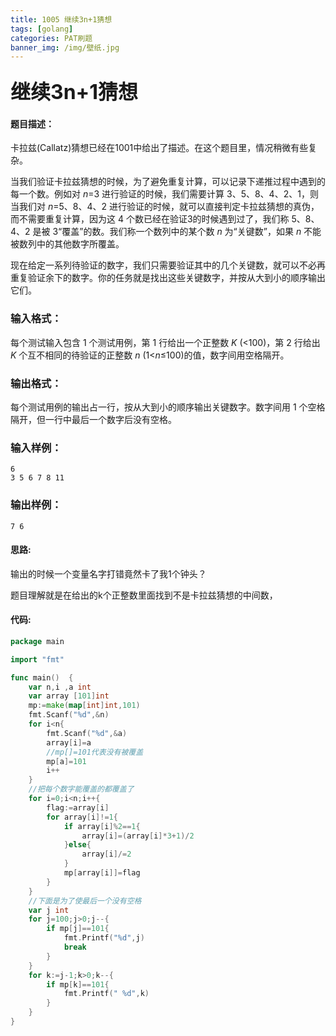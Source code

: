 ```yaml
---
title: 1005 继续3n+1猜想 
tags: [golang]
categories: PAT刷题
banner_img: /img/壁纸.jpg
---
```


### <font size=6px>继续3n+1猜想 </font>

#### 题目描述：

卡拉兹(Callatz)猜想已经在1001中给出了描述。在这个题目里，情况稍微有些复杂。

当我们验证卡拉兹猜想的时候，为了避免重复计算，可以记录下递推过程中遇到的每一个数。例如对 *n*=3 进行验证的时候，我们需要计算 3、5、8、4、2、1，则当我们对 *n*=5、8、4、2 进行验证的时候，就可以直接判定卡拉兹猜想的真伪，而不需要重复计算，因为这 4 个数已经在验证3的时候遇到过了，我们称 5、8、4、2 是被 3“覆盖”的数。我们称一个数列中的某个数 *n* 为“关键数”，如果 *n* 不能被数列中的其他数字所覆盖。

现在给定一系列待验证的数字，我们只需要验证其中的几个关键数，就可以不必再重复验证余下的数字。你的任务就是找出这些关键数字，并按从大到小的顺序输出它们。

### 输入格式：

每个测试输入包含 1 个测试用例，第 1 行给出一个正整数 *K* (<100)，第 2 行给出 *K* 个互不相同的待验证的正整数 *n* (1<*n*≤100)的值，数字间用空格隔开。

### 输出格式：

每个测试用例的输出占一行，按从大到小的顺序输出关键数字。数字间用 1 个空格隔开，但一行中最后一个数字后没有空格。

### 输入样例：

```in
6
3 5 6 7 8 11
```

### 输出样例：

```out
7 6
```

#### 思路:

输出的时候一个变量名字打错竟然卡了我1个钟头？

题目理解就是在给出的k个正整数里面找到不是卡拉兹猜想的中间数，

#### 代码:

```go
package main

import "fmt"

func main()  {
    var n,i ,a int
    var array [101]int
    mp:=make(map[int]int,101)
    fmt.Scanf("%d",&n)
    for i<n{
        fmt.Scanf("%d",&a)
        array[i]=a
        //mp[]=101代表没有被覆盖
        mp[a]=101
        i++
    }
    //把每个数字能覆盖的都覆盖了
    for i=0;i<n;i++{
        flag:=array[i]
        for array[i]!=1{
            if array[i]%2==1{
                array[i]=(array[i]*3+1)/2
            }else{
                array[i]/=2
            }
            mp[array[i]]=flag
        }
    }
    //下面是为了使最后一个没有空格
    var j int
    for j=100;j>0;j--{
        if mp[j]==101{
            fmt.Printf("%d",j)
            break
        }
    }
    for k:=j-1;k>0;k--{
        if mp[k]==101{
            fmt.Printf(" %d",k)
        }
    }
}
```

